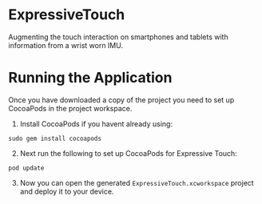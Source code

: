 # ExpressiveTouch
Augmenting the touch interaction on smartphones and tablets with information from a wrist worn IMU.

# Running the Application
Once you have downloaded a copy of the project you need to set up CocoaPods in the project workspace.

1. Install CocoaPods if you havent already using:
```
sudo gem install cocoapods
```
2. Next run the following to set up CocoaPods for Expressive Touch:
```
pod update
```
3. Now you can open the generated ```ExpressiveTouch.xcworkspace``` project and deploy it to your device.
